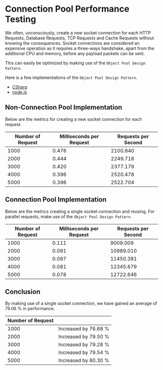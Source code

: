 # Connection Pool Performance Testing

We often, unconsciously, create a new socket connection for each HTTP Requests, Database Requests, TCP Requests and Cache Requests without knowing the consequences. Socket connections are considered an expensive operation as it requires a three-ways handshake, apart from the additional CPU and memory, before any payload packets can be sent.

This can easily be optimized by making use of the `Object Pool Design Pattern`.

Here is a few implementations of the `Object Pool Design Pattern`.

* [CSharp](https://github.com/barend-erasmus/connection-pool-performance-testing/blob/master/src/examples/ObjectPool.cs)
* [node.js](https://github.com/barend-erasmus/connection-pool-performance-testing/blob/master/src/examples/object-pool.ts)

## Non-Connection Pool Implementation

Below are the metrics for creating a new socket connection for each request.

| Number of Request | Milliseconds per Request | Requests per Second |
| ----------------- | ------------------------ | ------------------- |
| 1000              | 0.476                    | 2100.840            |
| 2000              | 0.444                    | 2249.718            |
| 3000              | 0.420                    | 2377.179            |
| 4000              | 0.396                    | 2520.478            |
| 5000              | 0.396                    | 2522.704            | 

## Connection Pool Implementation

Below are the metrics creating a single socket connection and reusing. For parallel requests, make use of the `Object Pool Design Pattern`.

| Number of Request | Milliseconds per Request | Requests per Second |
| ----------------- | ------------------------ | ------------------- |
| 1000              | 0.111                    | 9009.009            |
| 2000              | 0.091                    | 10989.010           |
| 3000              | 0.087                    | 11450.381           |
| 4000              | 0.081                    | 12345.679           |
| 5000              | 0.078                    | 12722.646           | 

## Conclusion

By making use of a single socket connection, we have gained an average of 79.06 % in performance.

| Number of Request |                      |
| ----------------- | -------------------- |
| 1000              | Increased by 76.68 % |
| 2000              | Increased by 79.50 % |
| 3000              | Increased by 79.28 % |
| 4000              | Increased by 79.54 % |
| 5000              | Increased by 80.30 % |